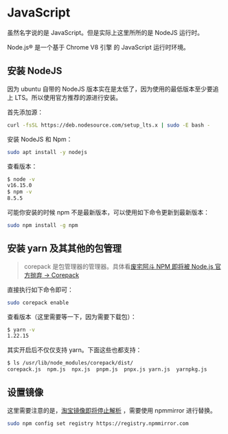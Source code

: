# JavaScript

虽然名字说的是 JavaScript。但是实际上这里所所的是 NodeJS 运行时。

Node.js® 是一个基于 Chrome V8 引擎 的 JavaScript 运行时环境。

## 安装 NodeJS

因为 ubuntu 自带的 NodeJS 版本实在是太低了，因为使用的最低版本至少要追上 LTS。所以使用官方推荐的源进行安装。

首先添加源：

```bash
curl -fsSL https://deb.nodesource.com/setup_lts.x | sudo -E bash -
```

安装 NodeJS 和 Npm：

```bash
sudo apt install -y nodejs
```

查看版本：

```bash
$ node -v
v16.15.0
$ npm -v
8.5.5
```

可能你安装的时候 npm 不是最新版本，可以使用如下命令更新到最新版本：

```bash
sudo npm install -g npm
```

## 安装 yarn 及其其他的包管理

> corepack 是包管理器的管理器。具体看[废宅阿斗 NPM 即将被 Node.js 官方抛弃 → Corepack](https://zhuanlan.zhihu.com/p/408122100)

直接执行如下命令即可：

```bash
sudo corepack enable
```

查看版本（这里需要等一下，因为需要下载包）：

```bash
$ yarn -v
1.22.15
```

其实开启后不仅仅支持 yarn。下面这些也都支持：

```bash
$ ls /usr/lib/node_modules/corepack/dist/
corepack.js  npm.js  npx.js  pnpm.js  pnpx.js yarn.js  yarnpkg.js
```

## 设置镜像

这里需要注意的是，[淘宝镜像即将停止解析](https://zhuanlan.zhihu.com/p/465424728) ，需要使用 npmmirror 进行替换。

```bash
sudo npm config set registry https://registry.npmmirror.com
```